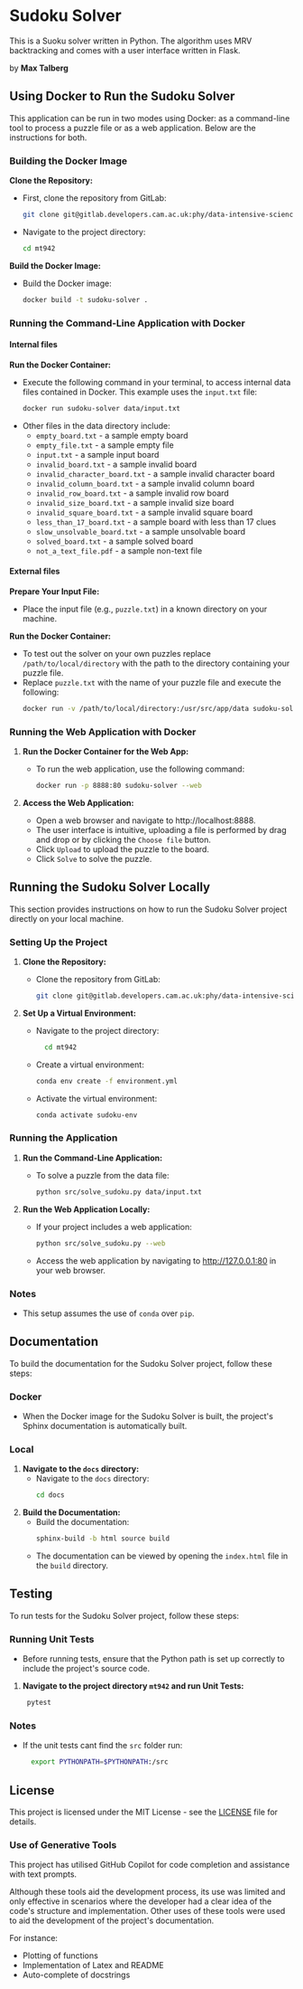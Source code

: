 # Sudoku Solver

This is a Suoku solver written in Python. The algorithm uses MRV backtracking and comes with a user interface written in Flask.

by **Max Talberg**

## Using Docker to Run the Sudoku Solver

This application can be run in two modes using Docker: as a command-line tool to process a puzzle file or as a web application. Below are the instructions for both.

### Building the Docker Image

**Clone the Repository:**
   - First, clone the repository from GitLab:
     ```bash
     git clone git@gitlab.developers.cam.ac.uk:phy/data-intensive-science-mphil/c1_assessment/mt942.git
     ```
   - Navigate to the project directory:
     ```bash
     cd mt942
     ```

**Build the Docker Image:**
   - Build the Docker image:
     ```bash
     docker build -t sudoku-solver .
     ```
### Running the Command-Line Application with Docker

#### Internal files
**Run the Docker Container:**
   - Execute the following command in your terminal, to access internal data files contained in Docker. This example uses the `input.txt` file:
     ```bash
     docker run sudoku-solver data/input.txt
     ```
   - Other files in the data directory include:
        - `empty_board.txt` - a sample empty board
        - `empty_file.txt` - a sample empty file
        - `input.txt` - a sample input board
        - `invalid_board.txt` - a sample invalid board
        - `invalid_character_board.txt` - a sample invalid character board
        - `invalid_column_board.txt` - a sample invalid column board
        - `invalid_row_board.txt` - a sample invalid row board
        - `invalid_size_board.txt` - a sample invalid size board
        - `invalid_square_board.txt` - a sample invalid square board
        - `less_than_17_board.txt` - a sample board with less than 17 clues
        - `slow_unsolvable_board.txt` - a sample unsolvable board
        - `solved_board.txt` - a sample solved board
        - `not_a_text_file.pdf` - a sample non-text file

#### External files
**Prepare Your Input File:**
   - Place the input file (e.g., `puzzle.txt`) in a known directory on your machine.

**Run the Docker Container:**
   - To test out the solver on your own puzzles replace `/path/to/local/directory` with the path to the directory containing your puzzle file.
   - Replace `puzzle.txt` with the name of your puzzle file and execute the following:
     ```bash
     docker run -v /path/to/local/directory:/usr/src/app/data sudoku-solver data/puzzle.txt
     ```

### Running the Web Application with Docker

1. **Run the Docker Container for the Web App:**
   - To run the web application, use the following command:
     ```bash
     docker run -p 8888:80 sudoku-solver --web
     ```

2. **Access the Web Application:**
   - Open a web browser and navigate to http://localhost:8888.
   - The user interface is intuitive, uploading a file is performed by drag and drop or by clicking the `Choose file` button.
   - Click `Upload` to upload the puzzle to the board.
   - Click `Solve` to solve the puzzle.
## Running the Sudoku Solver Locally

This section provides instructions on how to run the Sudoku Solver project directly on your local machine.

### Setting Up the Project

1. **Clone the Repository:**
   - Clone the repository from GitLab:
     ```bash
     git clone git@gitlab.developers.cam.ac.uk:phy/data-intensive-science-mphil/c1_assessment/mt942.git
     ```

2. **Set Up a Virtual Environment:**
   - Navigate to the project directory:
     ```bash
       cd mt942
       ```
   - Create a virtual environment:
     ```bash
     conda env create -f environment.yml
     ```
    - Activate the virtual environment:
      ```bash
      conda activate sudoku-env
      ```

### Running the Application

1. **Run the Command-Line Application:**
   - To solve a puzzle from the data file:
     ```bash
     python src/solve_sudoku.py data/input.txt
     ```

2. **Run the Web Application Locally:**
   - If your project includes a web application:
     ```bash
     python src/solve_sudoku.py --web
     ```
   - Access the web application by navigating to http://127.0.0.1:80 in your web browser.
### Notes

- This setup assumes the use of `conda` over `pip`.

## Documentation

To build the documentation for the Sudoku Solver project, follow these steps:

### Docker
- When the Docker image for the Sudoku Solver is built, the project's Sphinx documentation is automatically built.

### Local
1. **Navigate to the `docs` directory:**
   - Navigate to the `docs` directory:
     ```bash
     cd docs
     ```
2. **Build the Documentation:**
    - Build the documentation:
      ```bash
      sphinx-build -b html source build
      ```
    - The documentation can be viewed by opening the `index.html` file in the `build` directory.

## Testing

To run tests for the Sudoku Solver project, follow these steps:

### Running Unit Tests
- Before running tests, ensure that the Python path is set up correctly to include the project's source code.


1. **Navigate to the project directory `mt942` and run Unit Tests:**

      ```bash
       pytest
     ```

### Notes
- If the unit tests cant find the `src` folder run:
    ```bash
      export PYTHONPATH=$PYTHONPATH:/src
    ```
## License

This project is licensed under the MIT License - see the [LICENSE](LICENSE) file for details.

### Use of Generative Tools

This project has utilised GitHub Copilot for code completion and assistance with text prompts.

Although these tools aid the development process, its use was limited and only effective in scenarios where the developer had a clear idea of the code's structure and implementation. Other uses of these tools were used to aid the development of the project's documentation.

For instance:
- Plotting of functions
- Implementation of Latex and README
- Auto-complete of docstrings
